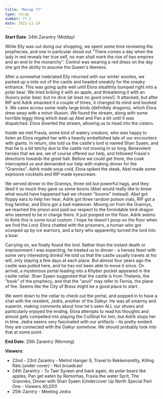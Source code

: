 ```yaml
---
title: "Recap 77"
type: recap
number: 77.5
date: 2022-11-19
---
```


**Start Date**:  24th Zarantry (Midday)

While Elly was out doing our shopping, we spent some time reviewing the prophecies, and one in particular stood out "There comes a day when the lady in red reveals her true self, no man shall mark the rise of two empires and an end to the monarchy". Control was wearing a red dress on the day she got the ability to assume the Queen's likeness.

After a somewhat inebriated Elly returned with our winter woolies, we parked up a mile out of the castle and headed sneakily for the sneaky entrance. This was going quite well until Elora stealthily bumped right into a polar bear. We tried bribing it with an apple, and threatening it with an illusory polar bear, but no dice (at least no good ones!). It attacked, but after RIP and Adrik smacked it a couple of times, it changed its mind and booked it. We came across some really large birds (definitely dragons), which Elora drew away with a minor illusion. We found the stream, along with some horrible leggy thing which beat up Abel and Pan a bit until it was dispatched. Elora diverted the stream, allowing us to head into the cistern.

Inside we met Fraxia, some kind of watery creature, who was happy to listen as Elora regaled her with a heavily embellished tale of our encounters with giants. In return, she told us the castle's lord is named Shan Syaen, and that he is a bit tetchy due to the castle not moving in so long. Benevolent heroes that we are, we of course offered our help, and followed Fraxia's directions towards the great hall. Before we could get there, the cook intercepted us and demanded our help with making dinner for the "Grannies". Adrik made soup cold, Elora spiked the steak, Abel made some explosive cocktails and RIP made eyescream.

We served dinner to the Grannys, three old but powerful hags, and they liked it so much they gave us some boons (Abel would really like to know what would have happened had we chosen "booms" instead). Abel got floppy ears to help her hear, Adrik got three random poison vials, RIP got a frog familiar, and Elora got a bad makeover. Moving on from the Grannys, we reached the prison and paid our respect to the formidable bird-dragon who seemed to be in charge there. It just pooped on the floor. Adrik seems to think this is some local custom. I hope he doesn't poop on the floor when we find the Lord. Elora chatted with the prisoners, a human who got scooped up by ice warriors, and a fairy who apparently turned the lord into a boar.

Carrying on, we finally found the lord. Rather than the instant death or imprisonment I was expecting, he treated us to dinner -  a heroes feast with some very interesting drinks! He told us that the castle usually travels at his will, only staying a few days at each place. But almost four years ago the castle was pulled here, and he has not been able to move it since. On arrival, a mysterious portal leading into a Khyber pocket appeared in the castle cellar. Shan Syaen suggested that the castle is from Thelanis, the "book" of the prophecy, and that the "anvil" may refer to Fernia, the plane of fire. Seems like the City of Brass might be a good place to start.

We went down to the cellar to check out the portal, and popped in to have a chat with the resident, Jedra, another of the Dalkyr. He was all smarmy and superior, making comments about how he's seen ALL our shows and particularly enjoyed the ending. Elora attempts to read his thoughts and almost gets compelled into playing the CulStrat for him, but Adrik stops her in time. Jedra seems very fascinated with our artifacts - its pretty evident they are connected with the Dalkyr somehow. We should probably look into that at some point.

**End Date**: 25th Zarantry (Morning)

**Viewers**:
- 22nd - 23rd Zarantry - Metrol Hanger 9, Travel to Rekkensmitty, Killing Rats (under cover) - Not broadcast
- 24th Zarantry - To Taer Syraen and back again, do polar bears like apples, Pan get eaten by Remorhas,  Fraxia the water Sprit, The Grannies, Dinner with Shan Syaen (Undercover Up North Special Part One - Viewers 40,051)
- 25th Zarntry - Meeting Jedra
